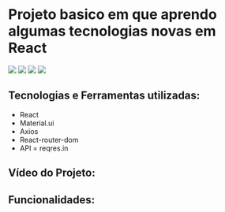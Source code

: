 <h1> Projeto basico em que aprendo algumas tecnologias novas em React </h1>

<img src="https://user-images.githubusercontent.com/88200985/192848717-93bdafba-f51f-4bf1-9523-f51d0f3e0fe8.JPG">
<img src="https://user-images.githubusercontent.com/88200985/192848789-25b669f2-52cf-458d-afec-80b2ca84a82b.JPG">
<img src="https://user-images.githubusercontent.com/88200985/192848865-1d702acb-3d77-441d-a0e0-b5b82bf0cdd5.JPG">
<img src="https://user-images.githubusercontent.com/88200985/192848911-792da184-9eb6-4432-be65-ff007c917b32.JPG">

<h2> Tecnologias e Ferramentas utilizadas: </h2>

- React
- Material.ui
- Axios
- React-router-dom
- API = reqres.in

<h2> Vídeo do Projeto: </h2>



<h2> Funcionalidades: </h2>



